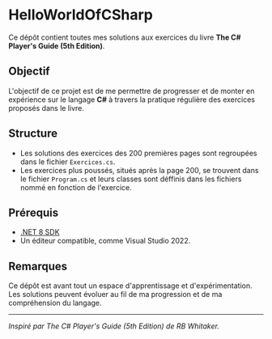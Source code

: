 # HelloWorldOfCSharp

Ce dépôt contient toutes mes solutions aux exercices du livre **The C# Player's Guide (5th Edition)**.

## Objectif

L'objectif de ce projet est de me permettre de progresser et de monter en expérience sur le langage **C#** à travers la pratique régulière des exercices proposés dans le livre.

## Structure

- Les solutions des exercices des 200 premières pages sont regroupées dans le fichier `Exercices.cs`.
- Les exercices plus poussés, situés après la page 200, se trouvent dans le fichier `Program.cs` et leurs classes sont déffinis dans les fichiers nommé en fonction de l'exercice.

## Prérequis

- [.NET 8 SDK](https://dotnet.microsoft.com/download/dotnet/8.0)
- Un éditeur compatible, comme Visual Studio 2022.

## Remarques

Ce dépôt est avant tout un espace d'apprentissage et d'expérimentation. Les solutions peuvent évoluer au fil de ma progression et de ma compréhension du langage.

---

*Inspiré par The C# Player's Guide (5th Edition) de RB Whitaker.*
